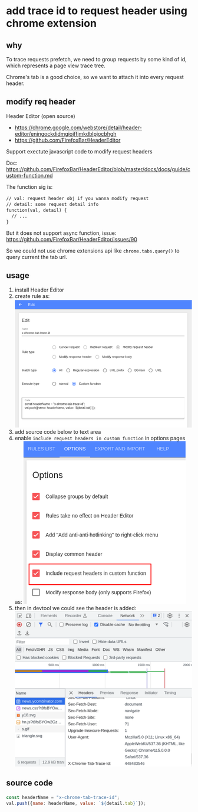 # add trace id to request header using chrome extension

## why

To trace requests prefetch, we need to group requests by some kind of id,
which represents a page view trace tree.

Chrome's tab is a good choice, so we want to attach it into every request header.

## modify req header

Header Editor (open source)

- https://chrome.google.com/webstore/detail/header-editor/eningockdidmgiojffjmkdblpjocbhgh
- https://github.com/FirefoxBar/HeaderEditor

Support exectute javascript code to modify request headers

Doc: https://github.com/FirefoxBar/HeaderEditor/blob/master/docs/docs/guide/custom-function.md

The function sig is:

```
// val: request header obj if you wanna modify request
// detail: some request detail info
function(val, detail) {
  // ...
}
```

But it does not support async function, issue: https://github.com/FirefoxBar/HeaderEditor/issues/90

So we could not use chrome extensions api like `chrome.tabs.query()` to query current the tab url.

## usage

1. install Header Editor
2. create rule as:
![](2023-07-21-16-22-56.png)
3. add source code below to text area
4. enable `include request headers in custom function` in options pages as:
![](2023-07-21-16-24-54.png)
5. then in devtool we could see the header is added:
![](2023-07-21-16-29-19.png)

## source code

```javascript
const headerName = "x-chrome-tab-trace-id";
val.push({name: headerName, value: `${detail.tab}`});
```